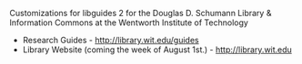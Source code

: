 Customizations for libguides 2 for the Douglas D. Schumann Library 
& Information Commons at the Wentworth Institute of Technology

- Research Guides - http://library.wit.edu/guides
- Library Website (coming the week of August 1st.) - http://library.wit.edu
